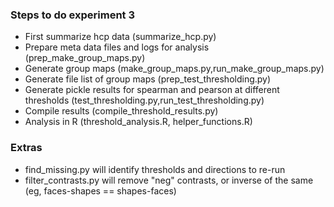 ### Steps to do experiment 3

- First summarize hcp data (summarize_hcp.py)
- Prepare meta data files and logs for analysis (prep_make_group_maps.py)
- Generate group maps (make_group_maps.py,run_make_group_maps.py)
- Generate file list of group maps (prep_test_thresholding.py)
- Generate pickle results for spearman and pearson at different thresholds (test_thresholding.py,run_test_thresholding.py)
- Compile results (compile_threshold_results.py)
- Analysis in R (threshold_analysis.R, helper_functions.R)

### Extras
- find_missing.py will identify thresholds and directions to re-run
- filter_contrasts.py will remove "neg" contrasts, or inverse of the same (eg, faces-shapes == shapes-faces)
